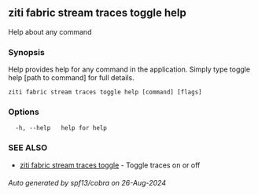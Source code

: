 ## ziti fabric stream traces toggle help

Help about any command

### Synopsis

Help provides help for any command in the application.
Simply type toggle help [path to command] for full details.

```
ziti fabric stream traces toggle help [command] [flags]
```

### Options

```
  -h, --help   help for help
```

### SEE ALSO

* [ziti fabric stream traces toggle](../toggle.md)	 - Toggle traces on or off

###### Auto generated by spf13/cobra on 26-Aug-2024
